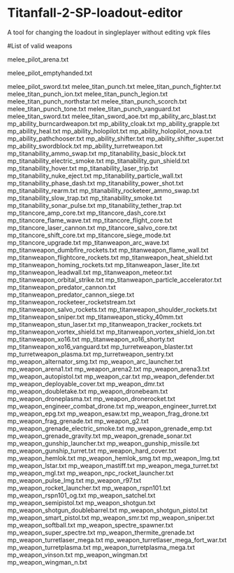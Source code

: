 # Titanfall-2-SP-loadout-editor

A tool for changing the loadout in singleplayer without editing vpk files



#List of valid weapons

melee_pilot_arena.txt

melee_pilot_emptyhanded.txt

melee_pilot_sword.txt
melee_titan_punch.txt
melee_titan_punch_fighter.txt
melee_titan_punch_ion.txt
melee_titan_punch_legion.txt
melee_titan_punch_northstar.txt
melee_titan_punch_scorch.txt
melee_titan_punch_tone.txt
melee_titan_punch_vanguard.txt
melee_titan_sword.txt
melee_titan_sword_aoe.txt
mp_ability_arc_blast.txt
mp_ability_burncardweapon.txt
mp_ability_cloak.txt
mp_ability_grapple.txt
mp_ability_heal.txt
mp_ability_holopilot.txt
mp_ability_holopilot_nova.txt
mp_ability_pathchooser.txt
mp_ability_shifter.txt
mp_ability_shifter_super.txt
mp_ability_swordblock.txt
mp_ability_turretweapon.txt
mp_titanability_ammo_swap.txt
mp_titanability_basic_block.txt
mp_titanability_electric_smoke.txt
mp_titanability_gun_shield.txt
mp_titanability_hover.txt
mp_titanability_laser_trip.txt
mp_titanability_nuke_eject.txt
mp_titanability_particle_wall.txt
mp_titanability_phase_dash.txt
mp_titanability_power_shot.txt
mp_titanability_rearm.txt
mp_titanability_rocketeer_ammo_swap.txt
mp_titanability_slow_trap.txt
mp_titanability_smoke.txt
mp_titanability_sonar_pulse.txt
mp_titanability_tether_trap.txt
mp_titancore_amp_core.txt
mp_titancore_dash_core.txt
mp_titancore_flame_wave.txt
mp_titancore_flight_core.txt
mp_titancore_laser_cannon.txt
mp_titancore_salvo_core.txt
mp_titancore_shift_core.txt
mp_titancore_siege_mode.txt
mp_titancore_upgrade.txt
mp_titanweapon_arc_wave.txt
mp_titanweapon_dumbfire_rockets.txt
mp_titanweapon_flame_wall.txt
mp_titanweapon_flightcore_rockets.txt
mp_titanweapon_heat_shield.txt
mp_titanweapon_homing_rockets.txt
mp_titanweapon_laser_lite.txt
mp_titanweapon_leadwall.txt
mp_titanweapon_meteor.txt
mp_titanweapon_orbital_strike.txt
mp_titanweapon_particle_accelerator.txt
mp_titanweapon_predator_cannon.txt
mp_titanweapon_predator_cannon_siege.txt
mp_titanweapon_rocketeer_rocketstream.txt
mp_titanweapon_salvo_rockets.txt
mp_titanweapon_shoulder_rockets.txt
mp_titanweapon_sniper.txt
mp_titanweapon_sticky_40mm.txt
mp_titanweapon_stun_laser.txt
mp_titanweapon_tracker_rockets.txt
mp_titanweapon_vortex_shield.txt
mp_titanweapon_vortex_shield_ion.txt
mp_titanweapon_xo16.txt
mp_titanweapon_xo16_shorty.txt
mp_titanweapon_xo16_vanguard.txt
mp_turretweapon_blaster.txt
mp_turretweapon_plasma.txt
mp_turretweapon_sentry.txt
mp_weapon_alternator_smg.txt
mp_weapon_arc_launcher.txt
mp_weapon_arena1.txt
mp_weapon_arena2.txt
mp_weapon_arena3.txt
mp_weapon_autopistol.txt
mp_weapon_car.txt
mp_weapon_defender.txt
mp_weapon_deployable_cover.txt
mp_weapon_dmr.txt
mp_weapon_doubletake.txt
mp_weapon_dronebeam.txt
mp_weapon_droneplasma.txt
mp_weapon_dronerocket.txt
mp_weapon_engineer_combat_drone.txt
mp_weapon_engineer_turret.txt
mp_weapon_epg.txt
mp_weapon_esaw.txt
mp_weapon_frag_drone.txt
mp_weapon_frag_grenade.txt
mp_weapon_g2.txt
mp_weapon_grenade_electric_smoke.txt
mp_weapon_grenade_emp.txt
mp_weapon_grenade_gravity.txt
mp_weapon_grenade_sonar.txt
mp_weapon_gunship_launcher.txt
mp_weapon_gunship_missile.txt
mp_weapon_gunship_turret.txt
mp_weapon_hard_cover.txt
mp_weapon_hemlok.txt
mp_weapon_hemlok_smg.txt
mp_weapon_lmg.txt
mp_weapon_lstar.txt
mp_weapon_mastiff.txt
mp_weapon_mega_turret.txt
mp_weapon_mgl.txt
mp_weapon_npc_rocket_launcher.txt
mp_weapon_pulse_lmg.txt
mp_weapon_r97.txt
mp_weapon_rocket_launcher.txt
mp_weapon_rspn101.txt
mp_weapon_rspn101_og.txt
mp_weapon_satchel.txt
mp_weapon_semipistol.txt
mp_weapon_shotgun.txt
mp_weapon_shotgun_doublebarrel.txt
mp_weapon_shotgun_pistol.txt
mp_weapon_smart_pistol.txt
mp_weapon_smr.txt
mp_weapon_sniper.txt
mp_weapon_softball.txt
mp_weapon_spectre_spawner.txt
mp_weapon_super_spectre.txt
mp_weapon_thermite_grenade.txt
mp_weapon_turretlaser_mega.txt
mp_weapon_turretlaser_mega_fort_war.txt
mp_weapon_turretplasma.txt
mp_weapon_turretplasma_mega.txt
mp_weapon_vinson.txt
mp_weapon_wingman.txt
mp_weapon_wingman_n.txt
